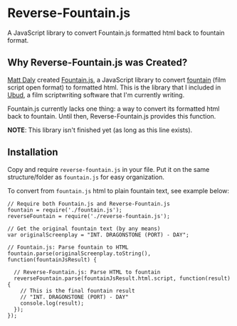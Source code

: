 # Reverse-Fountain.js

A JavaScript library to convert Fountain.js formatted html back to fountain format.

## Why Reverse-Fountain.js was Created?

[Matt Daly](https://github.com/mattdaly) created [Fountain.js](https://github.com/mattdaly/Fountain.js), a JavaScript library to convert [fountain](https://fountain.io/) (film script open format) to formatted html. This is the library that I included in [Ubud](https://github.com/ianadiwibowo/ubud), a film scriptwriting software that I'm currently writing.

Fountain.js currently lacks one thing: a way to convert its formatted html back to fountain. Until then, Reverse-Fountain.js provides this function.

**NOTE**: This library isn't finished yet (as long as this line exists).

## Installation

Copy and require `reverse-fountain.js` in your file. Put it on the same structure/folder as `fountain.js` for easy organization.

To convert from `fountain.js` html to plain fountain text, see example below:

```javasacript
// Require both Fountain.js and Reverse-Fountain.js
fountain = require('./fountain.js');
reverseFountain = require('./reverse-fountain.js');

// Get the original fountain text (by any means)
var originalScreenplay = "INT. DRAGONSTONE (PORT) - DAY";

// Fountain.js: Parse fountain to HTML
fountain.parse(originalScreenplay.toString(), function(fountainJsResult) {

  // Reverse-Fountain.js: Parse HTML to fountain
  reverseFountain.parse(fountainJsResult.html.script, function(result) {
    // This is the final fountain result
    // "INT. DRAGONSTONE (PORT) - DAY"
    console.log(result);
  });
});
```
